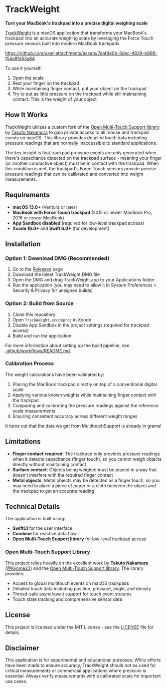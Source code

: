 # TrackWeight

**Turn your MacBook's trackpad into a precise digital weighing scale**

[TrackWeight](
https://x.com/KrishRShah/status/1947186835811193330) is a macOS application that transforms your MacBook's trackpad into an accurate weighing scale by leveraging the Force Touch pressure sensors built into modern MacBook trackpads.

https://github.com/user-attachments/assets/7eaf9e0b-3dec-4829-b868-f54a8fd53a84

To use it yourself:

1. Open the scale
2. Rest your finger on the trackpad
3. While maintaining finger contact, put your object on the trackpad
4. Try to put as little pressure on the trackpad while still maintaining contact. This is the weight of your object

## How It Works

TrackWeight utilizes a custom fork of the [Open Multi-Touch Support library](https://github.com/krishkrosh/OpenMultitouchSupport) by [Takuto Nakamura](https://github.com/Kyome22) to gain private access to all mouse and trackpad events on macOS. This library provides detailed touch data including pressure readings that are normally inaccessible to standard applications.

The key insight is that trackpad pressure events are only generated when there's capacitance detected on the trackpad surface - meaning your finger (or another conductive object) must be in contact with the trackpad. When this condition is met, the trackpad's Force Touch sensors provide precise pressure readings that can be calibrated and converted into weight measurements.

## Requirements

- **macOS 13.0+** (Ventura or later)
- **MacBook with Force Touch trackpad** (2015 or newer MacBook Pro, 2016 or newer MacBook)
- **App Sandbox disabled** (required for low-level trackpad access)
- **Xcode 16.0+** and **Swift 6.0+** (for development)

## Installation

### Option 1: Download DMG (Recommended)

1. Go to the [Releases](https://github.com/krishkroosh/TrackWeight/releases) page
2. Download the latest TrackWeight DMG file
3. Open the DMG and drag TrackWeight.app to your Applications folder
4. Run the application (you may need to allow it in System Preferences > Security & Privacy for unsigned builds)
 
### Option 2: Build from Source

1. Clone this repository
2. Open `TrackWeight.xcodeproj` in Xcode
3. Disable App Sandbox in the project settings (required for trackpad access)
4. Build and run the application

For more information about setting up the build pipeline, see [.github/workflows/README.md](.github/workflows/README.md).

### Calibration Process

The weight calculations have been validated by:
1. Placing the MacBook trackpad directly on top of a conventional digital scale
2. Applying various known weights while maintaining finger contact with the trackpad
3. Comparing and calibrating the pressure readings against the reference scale measurements
4. Ensuring consistent accuracy across different weight ranges

It turns out that the data we get from MultitouchSupport is already in grams!

## Limitations

- **Finger contact required**: The trackpad only provides pressure readings when it detects capacitance (finger touch), so you cannot weigh objects directly without maintaining contact
- **Surface contact**: Objects being weighed must be placed in a way that doesn't interfere with the required finger contact
- **Metal objects**: Metal objects may be detected as a finger touch, so you may need to place a piece of paper or a cloth between the object and the trackpad to get an accurate reading

## Technical Details

The application is built using:
- **SwiftUI** for the user interface
- **Combine** for reactive data flow
- **Open Multi-Touch Support library** for low-level trackpad access

### Open Multi-Touch Support Library

This project relies heavily on the excellent work by **Takuto Nakamura** ([@Kyome22](https://github.com/Kyome22)) and the [Open Multi-Touch Support library](https://github.com/krishkrosh/OpenMultitouchSupport). The library provides:

- Access to global multitouch events on macOS trackpads
- Detailed touch data including position, pressure, angle, and density
- Thread-safe async/await support for touch event streams
- Touch state tracking and comprehensive sensor data

## License

This project is licensed under the MIT License - see the [LICENSE](LICENSE) file for details.

## Disclaimer

This application is for experimental and educational purposes. While efforts have been made to ensure accuracy, TrackWeight should not be used for critical measurements or commercial applications where precision is essential. Always verify measurements with a calibrated scale for important use cases.
